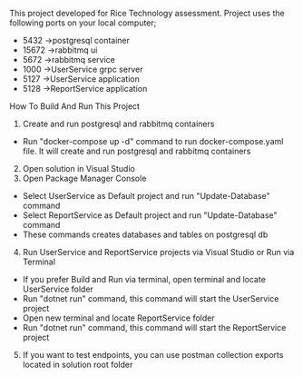 This project developed for Rice Technology assessment. Project uses the following ports on your local computer;

- 5432 ->postgresql container
- 15672 ->rabbitmq ui
- 5672 ->rabbitmq service
- 1000 ->UserService grpc server
- 5127 ->UserService application
- 5128 ->ReportService application


How To Build And Run This Project

1) Create and run postgresql and rabbitmq containers

- Run "docker-compose up -d" command to run docker-compose.yaml file. It will create and run postgresql and rabbitmq containers

2) Open solution in Visual Studio
3) Open Package Manager Console
- Select UserService as Default project and run "Update-Database" command
- Select ReportService as Default project and run "Update-Database" command
- These commands creates databases and tables on postgresql db
4) Run UserService and ReportService projects via Visual Studio or Run via Terminal
- If you prefer Build and Run via terminal, open terminal and locate UserService folder
- Run "dotnet run" command, this command will start the UserService project
- Open new terminal and locate ReportService folder
- Run "dotnet run" command, this command will start the ReportService project

5) If you want to test endpoints, you can use postman collection exports located in solution root folder